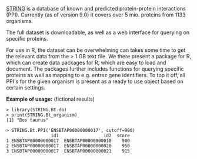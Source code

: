 [STRING](http://string-db.org) is a database of known and predicted protein-protein interactions (PPI). Currently (as of version 9.0) it covers over 5 mio. proteins from 1133 organisms.

The full dataset is downloadable, as well as a web interface for querying on specific proteins.

For use in R, the dataset can be overwhelming can takes some time to get the relevant data from the > 1 GB text file. We there present a package for R, which can create data packages for R, which are easy to load and document.
The packages further includes functions for querying specific proteins as well as mapping to e.g. entrez gene identifiers. To top it off, all PPI's for the given organism is present as a ready to use object based on certain settings.

**Example of usage:** (fictional results)
```
> library(STRING.Bt.db)
> print(STRING.Bt_organism)
[1] "Bos taurus"

> STRING.Bt.PPI('ENSBTAP00000000017', cutoff=900)
                 id1                 id2  score
1 ENSBTAP00000000017  ENSBTAP00000000018    900
2 ENSBTAP00000000017  ENSBTAP00000000020    950
3 ENSBTAP00000000017  ENSBTAP00000000021    915
```
